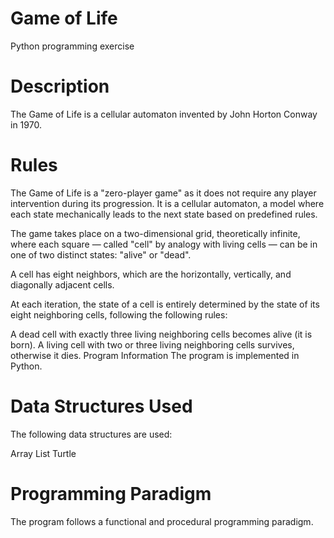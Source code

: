 # Game of Life
Python programming exercise

# Description
The Game of Life is a cellular automaton invented by John Horton Conway in 1970.

# Rules
The Game of Life is a "zero-player game" as it does not require any player intervention during its progression. It is a cellular automaton, a model where each state mechanically leads to the next state based on predefined rules.

The game takes place on a two-dimensional grid, theoretically infinite, where each square — called "cell" by analogy with living cells — can be in one of two distinct states: "alive" or "dead".

A cell has eight neighbors, which are the horizontally, vertically, and diagonally adjacent cells.

At each iteration, the state of a cell is entirely determined by the state of its eight neighboring cells, following the following rules:

A dead cell with exactly three living neighboring cells becomes alive (it is born).
A living cell with two or three living neighboring cells survives, otherwise it dies.
Program Information
The program is implemented in Python.

# Data Structures Used
The following data structures are used:

Array
List
Turtle
# Programming Paradigm
The program follows a functional and procedural programming paradigm.
